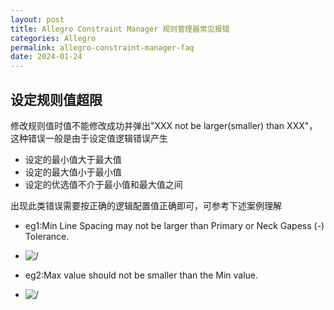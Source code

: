 ```yaml
---
layout: post
title: Allegro Constraint Manager 规则管理器常见报错
categories: Allegro
permalink: allegro-constraint-manager-faq
date: 2024-01-24
---
```


## 设定规则值超限

修改规则值时值不能修改成功并弹出"XXX not be larger(smaller) than XXX"，这种错误一般是由于设定值逻辑错误产生

* 设定的最小值大于最大值
* 设定的最大值小于最小值
* 设定的优选值不介于最小值和最大值之间

出现此类错误需要按正确的逻辑配置值正确即可，可参考下述案例理解

* eg1:Min Line Spacing may not be larger than Primary or Neck Gapess (-) Tolerance.
* ![/](https://a1024.synology.me/images/blog/2024/allegro-constraint-manager-faq1.png)

* eg2:Max value should not be smaller than the Min value.
* ![/](https://a1024.synology.me/images/blog/2024/allegro-constraint-manager-faq2.png)